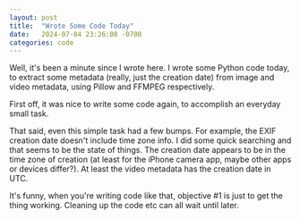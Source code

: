 ```yaml
---
layout: post
title:  "Wrote Some Code Today"
date:   2024-07-04 23:26:00 -0700
categories: code
---
```

Well, it's been a minute since I wrote here. I wrote some Python code today, to extract
some metadata (really, just the creation date) from image and video metadata, using
Pillow and FFMPEG respectively.

First off, it was nice to write some code again, to accomplish an everyday small task.

That said, even this simple task had a few bumps. For example, the EXIF creation date
doesn't include time zone info. I did some quick searching and that seems to be the
state of things. The creation date appears to be in the time zone of creation (at least
for the iPhone camera app, maybe other apps or devices differ?). At least the video
metadata has the creation date in UTC.

It's funny, when you're writing code like that, objective #1 is just to get the thing
working. Cleaning up the code etc can all wait until later.
